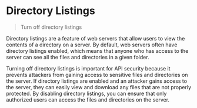 # Directory Listings

> Turn off directory listings

Directory listings are a feature of web servers that allow users to view the contents of a directory on a server. By default, web servers often have directory listings enabled, which means that anyone who has access to the server can see all the files and directories in a given folder.

Turning off directory listings is important for API security because it prevents attackers from gaining access to sensitive files and directories on the server. If directory listings are enabled and an attacker gains access to the server, they can easily view and download any files that are not properly protected. By disabling directory listings, you can ensure that only authorized users can access the files and directories on the server.
